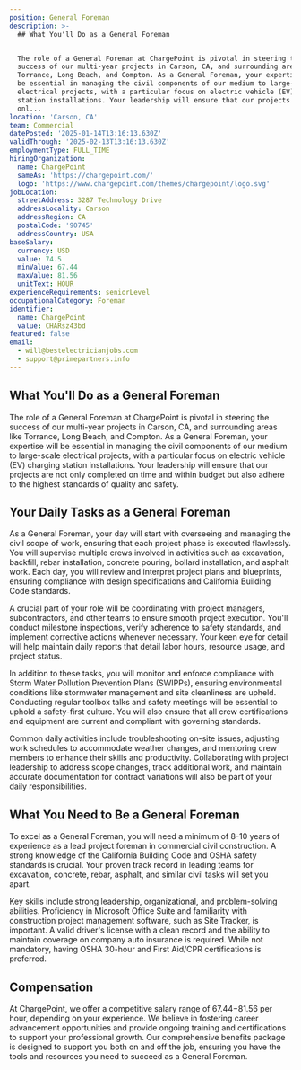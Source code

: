 ```yaml
---
position: General Foreman
description: >-
  ## What You'll Do as a General Foreman


  The role of a General Foreman at ChargePoint is pivotal in steering the
  success of our multi-year projects in Carson, CA, and surrounding areas like
  Torrance, Long Beach, and Compton. As a General Foreman, your expertise will
  be essential in managing the civil components of our medium to large-scale
  electrical projects, with a particular focus on electric vehicle (EV) charging
  station installations. Your leadership will ensure that our projects are not
  onl...
location: 'Carson, CA'
team: Commercial
datePosted: '2025-01-14T13:16:13.630Z'
validThrough: '2025-02-13T13:16:13.630Z'
employmentType: FULL_TIME
hiringOrganization:
  name: ChargePoint
  sameAs: 'https://chargepoint.com/'
  logo: 'https://www.chargepoint.com/themes/chargepoint/logo.svg'
jobLocation:
  streetAddress: 3287 Technology Drive
  addressLocality: Carson
  addressRegion: CA
  postalCode: '90745'
  addressCountry: USA
baseSalary:
  currency: USD
  value: 74.5
  minValue: 67.44
  maxValue: 81.56
  unitText: HOUR
experienceRequirements: seniorLevel
occupationalCategory: Foreman
identifier:
  name: ChargePoint
  value: CHARsz43bd
featured: false
email:
  - will@bestelectricianjobs.com
  - support@primepartners.info
---
```




## What You'll Do as a General Foreman

The role of a General Foreman at ChargePoint is pivotal in steering the success of our multi-year projects in Carson, CA, and surrounding areas like Torrance, Long Beach, and Compton. As a General Foreman, your expertise will be essential in managing the civil components of our medium to large-scale electrical projects, with a particular focus on electric vehicle (EV) charging station installations. Your leadership will ensure that our projects are not only completed on time and within budget but also adhere to the highest standards of quality and safety.

## Your Daily Tasks as a General Foreman

As a General Foreman, your day will start with overseeing and managing the civil scope of work, ensuring that each project phase is executed flawlessly. You will supervise multiple crews involved in activities such as excavation, backfill, rebar installation, concrete pouring, bollard installation, and asphalt work. Each day, you will review and interpret project plans and blueprints, ensuring compliance with design specifications and California Building Code standards.

A crucial part of your role will be coordinating with project managers, subcontractors, and other teams to ensure smooth project execution. You'll conduct milestone inspections, verify adherence to safety standards, and implement corrective actions whenever necessary. Your keen eye for detail will help maintain daily reports that detail labor hours, resource usage, and project status.

In addition to these tasks, you will monitor and enforce compliance with Storm Water Pollution Prevention Plans (SWIPPs), ensuring environmental conditions like stormwater management and site cleanliness are upheld. Conducting regular toolbox talks and safety meetings will be essential to uphold a safety-first culture. You will also ensure that all crew certifications and equipment are current and compliant with governing standards.

Common daily activities include troubleshooting on-site issues, adjusting work schedules to accommodate weather changes, and mentoring crew members to enhance their skills and productivity. Collaborating with project leadership to address scope changes, track additional work, and maintain accurate documentation for contract variations will also be part of your daily responsibilities.

## What You Need to Be a General Foreman

To excel as a General Foreman, you will need a minimum of 8-10 years of experience as a lead project foreman in commercial civil construction. A strong knowledge of the California Building Code and OSHA safety standards is crucial. Your proven track record in leading teams for excavation, concrete, rebar, asphalt, and similar civil tasks will set you apart.

Key skills include strong leadership, organizational, and problem-solving abilities. Proficiency in Microsoft Office Suite and familiarity with construction project management software, such as Site Tracker, is important. A valid driver's license with a clean record and the ability to maintain coverage on company auto insurance is required. While not mandatory, having OSHA 30-hour and First Aid/CPR certifications is preferred.

## Compensation

At ChargePoint, we offer a competitive salary range of $67.44-$81.56 per hour, depending on your experience. We believe in fostering career advancement opportunities and provide ongoing training and certifications to support your professional growth. Our comprehensive benefits package is designed to support you both on and off the job, ensuring you have the tools and resources you need to succeed as a General Foreman.